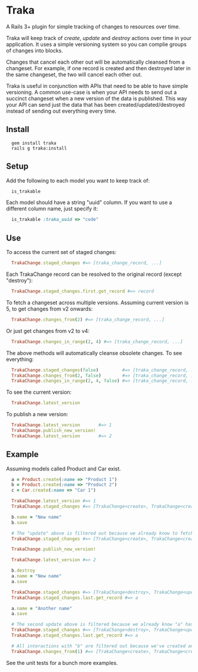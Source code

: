 # Traka

A Rails 3+ plugin for simple tracking of changes to resources over time.

Traka will keep track of *create*, *update* and *destroy* actions over time in your application. It uses a simple versioning
system so you can complie groups of changes into blocks.

Changes that cancel each other out will be automatically cleansed from a changeset. For example, if one record is
created and then destroyed later in the same changeset, the two will cancel each other out.

Traka is useful in conjunction with APIs that need to be able to have simple versioning. A common use-case is when your
API needs to send out a succinct changeset when a new version of the data is published. This way your API can send just the data
that has been created/updated/destroyed instead of sending out everything every time.

## Install

```
  gem install traka
  rails g traka:install
```

## Setup

Add the following to each model you want to keep track of:

```ruby 
  is_trakable
```

Each model should have a string "uuid" column. If you want to use a different column name, just specify it:

```ruby 
  is_trakable :traka_uuid => "code"
```

## Use

To access the current set of staged changes:

```ruby 
  TrakaChange.staged_changes #=> [traka_change_record, ...]
```

Each TrakaChange record can be resolved to the original record (except "destroy"):

```ruby 
  TrakaChange.staged_changes.first.get_record #=> record
```

To fetch a changeset across multiple versions. Assuming current version is 5, to get changes from v2 onwards:

```ruby 
  TrakaChange.changes_from(2) #=> [traka_change_record, ...]
```

Or just get changes from v2 to v4:

```ruby 
  TrakaChange.changes_in_range(2, 4) #=> [traka_change_record, ...]
```

The above methods will automatically cleanse obsolete changes. To see everything:

```ruby 
  TrakaChange.staged_changes(false)         #=> [traka_change_record, ...]
  TrakaChange.changes_from(2, false)        #=> [traka_change_record, ...]
  TrakaChange.changes_in_range(2, 4, false) #=> [traka_change_record, ...]
```

To see the current version:

```ruby 
  TrakaChange.latest_version
```

To publish a new version:

```ruby 
  TrakaChange.latest_version       #=> 1
  TrakaChange.publish_new_version!
  TrakaChange.latest_version       #=> 2
```

## Example

Assuming models called Product and Car exist.

```ruby 
  a = Product.create(:name => "Product 1")
  b = Product.create(:name => "Product 2")
  c = Car.create(:name => "Car 1")

  TrakaChange.latest_version #=> 1
  TrakaChange.staged_changes #=> [TrakaChange<create>, TrakaChange<create>, TrakaChange<create>]

  b.name = "New name"
  b.save

  # The "update" above is filtered out because we already know to fetch "b" because it's just been created.
  TrakaChange.staged_changes #=> [TrakaChange<create>, TrakaChange<create>, TrakaChange<create>]

  TrakaChange.publish_new_version!

  TrakaChange.latest_version #=> 2

  b.destroy
  a.name = "New name"
  a.save

  TrakaChange.staged_changes #=> [TrakaChange<destroy>, TrakaChange<update>]
  TrakaChange.staged_changes.last.get_record #=> a

  a.name = "Another name"
  a.save

  # The second update above is filtered because we already know "a" has been updated in this changeset.
  TrakaChange.staged_changes #=> [TrakaChange<destroy>, TrakaChange<update>]
  TrakaChange.staged_changes.last.get_record #=> a

  # All interactions with "b" are filtered out because we've created and destroyed it in the same changeset: v1+v2.
  TrakaChange.changes_from(1) #=> [TrakaChange<create>, TrakaChange<create>, TrakaChange<update>]
```

See the unit tests for a bunch more examples.
